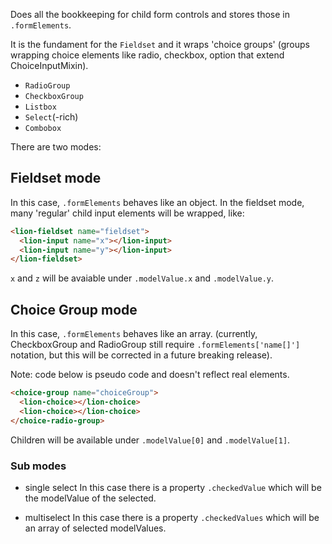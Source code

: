 Does all the bookkeeping for child form controls and stores those in `.formElements`.

It is the fundament for the `Fieldset` and it wraps 'choice groups'
(groups wrapping choice elements like radio, checkbox, option that extend ChoiceInputMixin).

- `RadioGroup`
- `CheckboxGroup`
- `Listbox`
- `Select`(-rich)
- `Combobox`

There are two modes:

## Fieldset mode

In this case, `.formElements` behaves like an object.
In the fieldset mode, many 'regular' child input elements will be wrapped, like:

```html
<lion-fieldset name="fieldset">
  <lion-input name="x"></lion-input>
  <lion-input name="y"></lion-input>
</lion-fieldset>
```

`x` and `z` will be avaiable under `.modelValue.x` and `.modelValue.y`.

## Choice Group mode

In this case, `.formElements` behaves like an array.
(currently, CheckboxGroup and RadioGroup still require `.formElements['name[]']` notation,
but this will be corrected in a future breaking release).

<!-- Suggestion: provide deprecation path by introducing `.formControls`? -->

Note: code below is pseudo code and doesn't reflect real elements.

```html
<choice-group name="choiceGroup">
  <lion-choice></lion-choice>
  <lion-choice></lion-choice>
</choice-radio-group>
```

Children will be available under `.modelValue[0]` and `.modelValue[1]`.

### Sub modes

- single select
  In this case there is a property `.checkedValue` which will be the modelValue of the selected.

- multiselect
  In this case there is a property `.checkedValues` which will be an array of selected
  modelValues.
